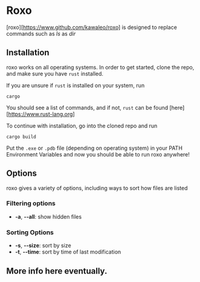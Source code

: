 # Roxo

[roxo][https://www.github.com/kawaleo/roxo] is designed to replace commands such as _ls_ as _dir_

## Installation

roxo works on all operating systems. In order to get started, clone the repo, and make sure you have `rust` installed.

If you are unsure if `rust` is installed on your system, run

```shell
cargo
```

You should see a list of commands, and if not, `rust` can be found [here][https://www.rust-lang.org]

To continue with installation, go into the cloned repo and run

```shell
cargo build
```

Put the `.exe` or `.pdb` file (depending on operating system) in your PATH Environment Variables and now you should be able to run roxo anywhere!

## Options

roxo gives a variety of options, including ways to sort how files are listed

### Filtering options

- **-a**, **--all**: show hidden files

### Sorting Options

- **-s**, **--size**: sort by size
- **-t**, **--time**: sort by time of last modification

## More info here eventually.
